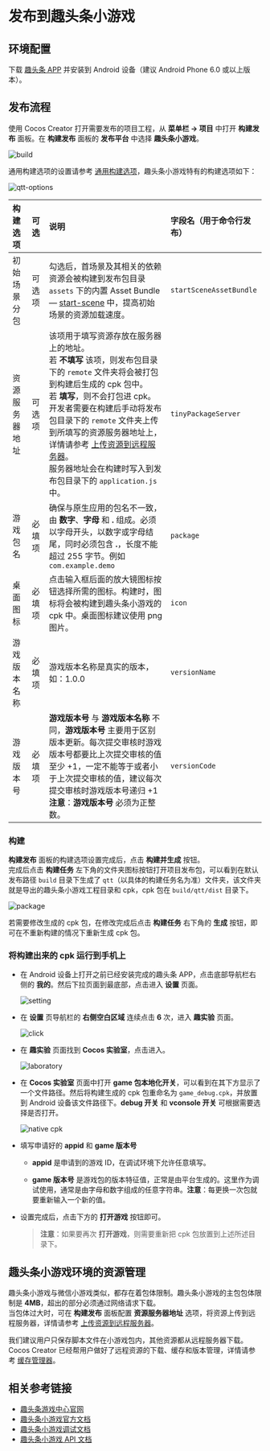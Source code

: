 # 发布到趣头条小游戏

## 环境配置

下载 [趣头条 APP](https://game.qutoutiao.net/doc/index.html#/doc/debug_in_app) 并安装到 Android 设备（建议 Android Phone 6.0 或以上版本）。

## 发布流程

使用 Cocos Creator 打开需要发布的项目工程，从 **菜单栏 -> 项目** 中打开 **构建发布** 面板。在 **构建发布** 面板的 **发布平台** 中选择 **趣头条小游戏**。

![build](./publish-qtt/build.png)

通用构建选项的设置请参考 [通用构建选项](build-options.md)，趣头条小游戏特有的构建选项如下：

![qtt-options](./publish-qtt/qtt-build.png)

| 构建选项 | 可选 | 说明 | 字段名（用于命令行发布）|
| :----- | :--- | :--- | :--- |
| 初始场景分包 | 可选项 | 勾选后，首场景及其相关的依赖资源会被构建到发布包目录 `assets` 下的内置 Asset Bundle — [start-scene](../../asset/bundle.md#%E5%86%85%E7%BD%AE-asset-bundle) 中，提高初始场景的资源加载速度。 | `startSceneAssetBundle` |
| 资源服务器地址 | 可选项 | 该项用于填写资源存放在服务器上的地址。<br>若 **不填写** 该项，则发布包目录下的 `remote` 文件夹将会被打包到构建后生成的 cpk 包中。<br>若 **填写**，则不会打包进 cpk。开发者需要在构建后手动将发布包目录下的 `remote` 文件夹上传到所填写的资源服务器地址上，详情请参考 [上传资源到远程服务器](../../asset/cache-manager.md)。<br>服务器地址会在构建时写入到发布包目录下的 `application.js` 中。 | `tinyPackageServer` |
| 游戏包名 | 必填项 | 确保与原生应用的包名不一致，由 **数字**、**字母** 和 **.** 组成。必须以字母开头，以数字或字母结尾，同时必须包含 **.**，长度不能超过 255 字节。例如 `com.example.demo` | `package` |
| 桌面图标 | 必填项 | 点击输入框后面的放大镜图标按钮选择所需的图标。构建时，图标将会被构建到趣头条小游戏的 cpk 中。桌面图标建议使用 png 图片。 | `icon` |
| 游戏版本名称 | 必填项 | 游戏版本名称是真实的版本，如：1.0.0 | `versionName` |
| 游戏版本号 | 必填项 | **游戏版本号** 与 **游戏版本名称** 不同，**游戏版本号** 主要用于区别版本更新。每次提交审核时游戏版本号都要比上次提交审核的值至少 +1，一定不能等于或者小于上次提交审核的值，建议每次提交审核时游戏版本号递归 +1<br>**注意**：**游戏版本号** 必须为正整数。 | `versionCode` |

### 构建

**构建发布** 面板的构建选项设置完成后，点击 **构建并生成** 按钮。<br>
完成后点击 **构建任务** 左下角的文件夹图标按钮打开项目发布包，可以看到在默认发布路径 `build` 目录下生成了 `qtt`（以具体的构建任务名为准）文件夹，该文件夹就是导出的趣头条小游戏工程目录和 cpk，cpk 包在 `build/qtt/dist` 目录下。

![package](./publish-qtt/package.png)

若需要修改生成的 cpk 包，在修改完成后点击 **构建任务** 右下角的 **生成** 按钮，即可在不重新构建的情况下重新生成 cpk 包。

### 将构建出来的 cpk 运行到手机上

- 在 Android 设备上打开之前已经安装完成的趣头条 APP，点击底部导航栏右侧的 **我的**。然后下拉页面到最底部，点击进入 **设置** 页面。

  ![setting](publish-qtt/setting.png)

- 在 **设置** 页导航栏的 **右侧空白区域** 连续点击 **6** 次，进入 **趣实验** 页面。

  ![click](publish-qtt/click.png)

- 在 **趣实验** 页面找到 **Cocos 实验室**，点击进入。

  ![laboratory](publish-qtt/laboratory.png)

- 在 **Cocos 实验室** 页面中打开 **game 包本地化开关**，可以看到在其下方显示了一个文件路径。然后将构建生成的 cpk 包重命名为 `game_debug.cpk`，并放置到 Android 设备该文件路径下。**debug 开关** 和 **vconsole 开关** 可根据需要选择是否打开。

  ![native cpk](publish-qtt/nativecpk.png)

- 填写申请好的 **appid** 和 **game 版本号**

    - **appid** 是申请到的游戏 ID，在调试环境下允许任意填写。

    - **game 版本号** 是游戏包的版本特征值，正常是由平台生成的。这里作为调试使用，通常是由字母和数字组成的任意字符串。**注意**：每更换一次包就要重新输入一个新的值。

- 设置完成后，点击下方的 **打开游戏** 按钮即可。

    > **注意**：如果要再次 **打开游戏**，则需要重新把 cpk 包放置到上述所述目录下。

## 趣头条小游戏环境的资源管理

趣头条小游戏与微信小游戏类似，都存在着包体限制。趣头条小游戏的主包包体限制是 **4MB**，超出的部分必须通过网络请求下载。<br>当包体过大时，可在 **构建发布** 面板配置 **资源服务器地址** 选项，将资源上传到远程服务器，详情请参考 [上传资源到远程服务器](../../asset/cache-manager.md)。

我们建议用户只保存脚本文件在小游戏包内，其他资源都从远程服务器下载。Cocos Creator 已经帮用户做好了远程资源的下载、缓存和版本管理，详情请参考 [缓存管理器](../../asset/cache-manager.md)。

## 相关参考链接

- [趣头条游戏中心官网](http://game.qutoutiao.net/official/home/prod/index.html)
- [趣头条小游戏官方文档](https://game.qutoutiao.net/doc/index.html#/)
- [趣头条小游戏调试文档](https://game.qutoutiao.net/doc/index.html#/doc/debug_in_app)
- [趣头条小游戏 API 文档](https://game.qutoutiao.net/doc/index.html#/doc/sdk)

